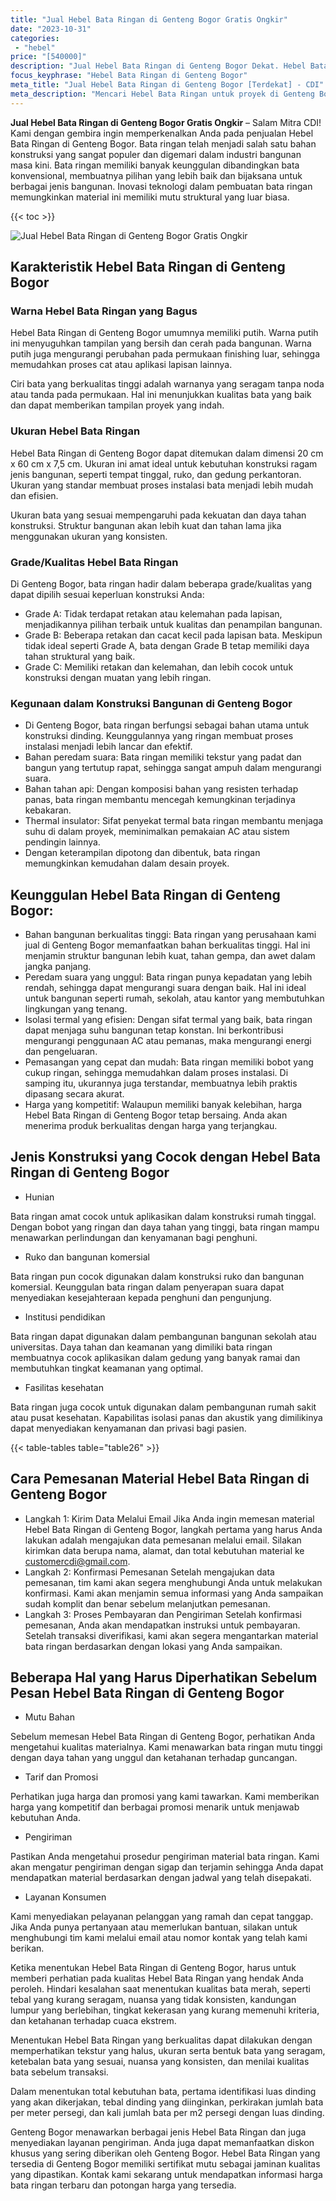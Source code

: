 ```yaml
---
title: "Jual Hebel Bata Ringan di Genteng Bogor Gratis Ongkir"
date: "2023-10-31"
categories:
 - "hebel"
price: "[540000]"
description: "Jual Hebel Bata Ringan di Genteng Bogor Dekat. Hebel Bata Ringan ini sering dipakai dalam proyek pembangunan sebagai material dinding yang tahan lama dan awet. Kontak kami untuk mendapatkan informasi lebih lanjut."
focus_keyphrase: "Hebel Bata Ringan di Genteng Bogor"
meta_title: "Jual Hebel Bata Ringan di Genteng Bogor [Terdekat] - CDI"
meta_description: "Mencari Hebel Bata Ringan untuk proyek di Genteng Bogor? Kami menawarkan Hebel Bata Ringan berkualitas untuk material dinding. Dapatkan penawaran terbaik sekarang."
---
```


**Jual Hebel Bata Ringan di Genteng Bogor Gratis Ongkir** – Salam Mitra CDI! Kami dengan gembira ingin memperkenalkan Anda pada penjualan Hebel Bata Ringan di Genteng Bogor. Bata ringan telah menjadi salah satu bahan konstruksi yang sangat populer dan digemari dalam industri bangunan masa kini. Bata ringan memiliki banyak keunggulan dibandingkan bata konvensional, membuatnya pilihan yang lebih baik dan bijaksana untuk berbagai jenis bangunan. Inovasi teknologi dalam pembuatan bata ringan memungkinkan material ini memiliki mutu struktural yang luar biasa.

{{< toc >}}

![Jual Hebel Bata Ringan di Genteng Bogor Gratis Ongkir](/images/hebel/hebel-bataringan-18.jpg)

## Karakteristik Hebel Bata Ringan di Genteng Bogor

### Warna Hebel Bata Ringan yang Bagus

Hebel Bata Ringan di Genteng Bogor umumnya memiliki putih. Warna putih ini menyuguhkan tampilan yang bersih dan cerah pada bangunan. Warna putih juga mengurangi perubahan pada permukaan finishing luar, sehingga memudahkan proses cat atau aplikasi lapisan lainnya.

Ciri bata yang berkualitas tinggi adalah warnanya yang seragam tanpa noda atau tanda pada permukaan. Hal ini menunjukkan kualitas bata yang baik dan dapat memberikan tampilan proyek yang indah.

### Ukuran Hebel Bata Ringan

Hebel Bata Ringan di Genteng Bogor dapat ditemukan dalam dimensi 20 cm x 60 cm x 7,5 cm. Ukuran ini amat ideal untuk kebutuhan konstruksi ragam jenis bangunan, seperti tempat tinggal, ruko, dan gedung perkantoran. Ukuran yang standar membuat proses instalasi bata menjadi lebih mudah dan efisien.

Ukuran bata yang sesuai mempengaruhi pada kekuatan dan daya tahan konstruksi. Struktur bangunan akan lebih kuat dan tahan lama jika menggunakan ukuran yang konsisten.

### Grade/Kualitas Hebel Bata Ringan

Di Genteng Bogor, bata ringan hadir dalam beberapa grade/kualitas yang dapat dipilih sesuai keperluan konstruksi Anda:

*   Grade A: Tidak terdapat retakan atau kelemahan pada lapisan, menjadikannya pilihan terbaik untuk kualitas dan penampilan bangunan.
*   Grade B: Beberapa retakan dan cacat kecil pada lapisan bata. Meskipun tidak ideal seperti Grade A, bata dengan Grade B tetap memiliki daya tahan struktural yang baik.
*   Grade C: Memiliki retakan dan kelemahan, dan lebih cocok untuk konstruksi dengan muatan yang lebih ringan.

### Kegunaan dalam Konstruksi Bangunan di Genteng Bogor

*   Di Genteng Bogor, bata ringan berfungsi sebagai bahan utama untuk konstruksi dinding. Keunggulannya yang ringan membuat proses instalasi menjadi lebih lancar dan efektif.
*   Bahan peredam suara: Bata ringan memiliki tekstur yang padat dan bangun yang tertutup rapat, sehingga sangat ampuh dalam mengurangi suara.
*   Bahan tahan api: Dengan komposisi bahan yang resisten terhadap panas, bata ringan membantu mencegah kemungkinan terjadinya kebakaran.
*   Thermal insulator: Sifat penyekat termal bata ringan membantu menjaga suhu di dalam proyek, meminimalkan pemakaian AC atau sistem pendingin lainnya.
*   Dengan keterampilan dipotong dan dibentuk, bata ringan memungkinkan kemudahan dalam desain proyek.

## Keunggulan Hebel Bata Ringan di Genteng Bogor:

*   Bahan bangunan berkualitas tinggi: Bata ringan yang perusahaan kami jual di Genteng Bogor memanfaatkan bahan berkualitas tinggi. Hal ini menjamin struktur bangunan lebih kuat, tahan gempa, dan awet dalam jangka panjang.
*   Peredam suara yang unggul: Bata ringan punya kepadatan yang lebih rendah, sehingga dapat mengurangi suara dengan baik. Hal ini ideal untuk bangunan seperti rumah, sekolah, atau kantor yang membutuhkan lingkungan yang tenang.
*   Isolasi termal yang efisien: Dengan sifat termal yang baik, bata ringan dapat menjaga suhu bangunan tetap konstan. Ini berkontribusi mengurangi penggunaan AC atau pemanas, maka mengurangi energi dan pengeluaran.
*   Pemasangan yang cepat dan mudah: Bata ringan memiliki bobot yang cukup ringan, sehingga memudahkan dalam proses instalasi. Di samping itu, ukurannya juga terstandar, membuatnya lebih praktis dipasang secara akurat.
*   Harga yang kompetitif: Walaupun memiliki banyak kelebihan, harga Hebel Bata Ringan di Genteng Bogor tetap bersaing. Anda akan menerima produk berkualitas dengan harga yang terjangkau.

## Jenis Konstruksi yang Cocok dengan Hebel Bata Ringan di Genteng Bogor

*   Hunian

Bata ringan amat cocok untuk aplikasikan dalam konstruksi rumah tinggal. Dengan bobot yang ringan dan daya tahan yang tinggi, bata ringan mampu menawarkan perlindungan dan kenyamanan bagi penghuni.
*   Ruko dan bangunan komersial

Bata ringan pun cocok digunakan dalam konstruksi ruko dan bangunan komersial. Keunggulan bata ringan dalam penyerapan suara dapat menyediakan kesejahteraan kepada penghuni dan pengunjung.
*   Institusi pendidikan

Bata ringan dapat digunakan dalam pembangunan bangunan sekolah atau universitas. Daya tahan dan keamanan yang dimiliki bata ringan membuatnya cocok aplikasikan dalam gedung yang banyak ramai dan membutuhkan tingkat keamanan yang optimal.
*   Fasilitas kesehatan

Bata ringan juga cocok untuk digunakan dalam pembangunan rumah sakit atau pusat kesehatan. Kapabilitas isolasi panas dan akustik yang dimilikinya dapat menyediakan kenyamanan dan privasi bagi pasien.

{{< table-tables table="table26" >}}

## Cara Pemesanan Material Hebel Bata Ringan di Genteng Bogor

*   Langkah 1: Kirim Data Melalui Email
Jika Anda ingin memesan material Hebel Bata Ringan di Genteng Bogor, langkah pertama yang harus Anda lakukan adalah mengajukan data pemesanan melalui email. Silakan kirimkan data berupa nama, alamat, dan total kebutuhan material ke customercdi@gmail.com.
*   Langkah 2: Konfirmasi Pemesanan
Setelah mengajukan data pemesanan, tim kami akan segera menghubungi Anda untuk melakukan konfirmasi. Kami akan menjamin semua informasi yang Anda sampaikan sudah komplit dan benar sebelum melanjutkan pemesanan.
*   Langkah 3: Proses Pembayaran dan Pengiriman
Setelah konfirmasi pemesanan, Anda akan mendapatkan instruksi untuk pembayaran. Setelah transaksi diverifikasi, kami akan segera mengantarkan material bata ringan berdasarkan dengan lokasi yang Anda sampaikan.

## Beberapa Hal yang Harus Diperhatikan Sebelum Pesan Hebel Bata Ringan di Genteng Bogor

*   Mutu Bahan

Sebelum memesan Hebel Bata Ringan di Genteng Bogor, perhatikan Anda mengetahui kualitas materialnya. Kami menawarkan bata ringan mutu tinggi dengan daya tahan yang unggul dan ketahanan terhadap guncangan.
*   Tarif dan Promosi

Perhatikan juga harga dan promosi yang kami tawarkan. Kami memberikan harga yang kompetitif dan berbagai promosi menarik untuk menjawab kebutuhan Anda.
*   Pengiriman

Pastikan Anda mengetahui prosedur pengiriman material bata ringan. Kami akan mengatur pengiriman dengan sigap dan terjamin sehingga Anda dapat mendapatkan material berdasarkan dengan jadwal yang telah disepakati.
*   Layanan Konsumen

Kami menyediakan pelayanan pelanggan yang ramah dan cepat tanggap. Jika Anda punya pertanyaan atau memerlukan bantuan, silakan untuk menghubungi tim kami melalui email atau nomor kontak yang telah kami berikan.

Ketika menentukan Hebel Bata Ringan di Genteng Bogor, harus untuk memberi perhatian pada kualitas Hebel Bata Ringan yang hendak Anda peroleh. Hindari kesalahan saat menentukan kualitas bata merah, seperti tebal yang kurang seragam, nuansa yang tidak konsisten, kandungan lumpur yang berlebihan, tingkat kekerasan yang kurang memenuhi kriteria, dan ketahanan terhadap cuaca ekstrem.

Menentukan Hebel Bata Ringan yang berkualitas dapat dilakukan dengan memperhatikan tekstur yang halus, ukuran serta bentuk bata yang seragam, ketebalan bata yang sesuai, nuansa yang konsisten, dan menilai kualitas bata sebelum transaksi.

Dalam menentukan total kebutuhan bata, pertama identifikasi luas dinding yang akan dikerjakan, tebal dinding yang diinginkan, perkirakan jumlah bata per meter persegi, dan kali jumlah bata per m2 persegi dengan luas dinding.

Genteng Bogor menawarkan berbagai jenis Hebel Bata Ringan dan juga menyediakan layanan pengiriman. Anda juga dapat memanfaatkan diskon khusus yang sering diberikan oleh Genteng Bogor. Hebel Bata Ringan yang tersedia di Genteng Bogor memiliki sertifikat mutu sebagai jaminan kualitas yang dipastikan. Kontak kami sekarang untuk mendapatkan informasi harga bata ringan terbaru dan potongan harga yang tersedia.